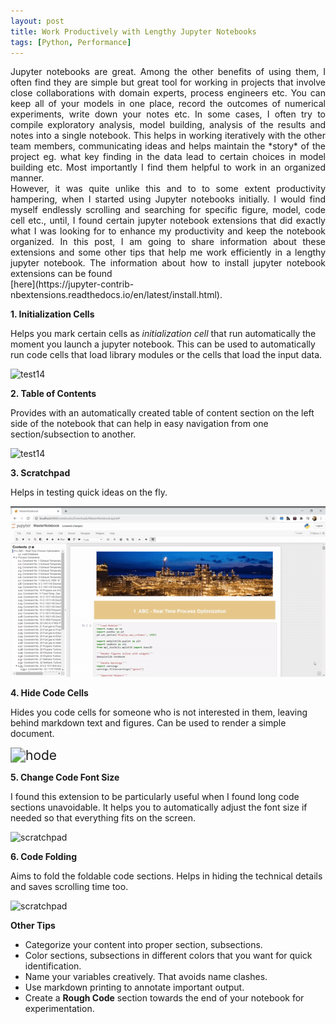 ```yaml
---
layout: post
title: Work Productively with Lengthy Jupyter Notebooks
tags: [Python, Performance]
---
```

<div style="text-align: justify">
Jupyter notebooks are great. Among the other benefits of using them, I often find they are simple but great tool for working in projects that involve close collaborations with domain experts, process engineers etc. You can keep all of your models in one place, record the outcomes of numerical experiments, write down your notes etc. In some cases, I often try to compile exploratory analysis, model building, analysis of the results and notes into a single notebook. This helps in working iteratively with the other team members, communicating ideas and helps maintain the *story* of the project eg. what key finding in the data lead to certain choices in model building etc. Most importantly I find them helpful to work in an organized manner.    
</div>

<div style="text-align: justify">
However, it was quite unlike this and to to some extent productivity hampering, when I started using Jupyter notebooks initially. I would find myself endlessly scrolling and searching for specific figure, model, code cell etc., until, I found certain jupyter notebook extensions that did exactly what I was looking for to enhance my productivity and keep the notebook organized. In this post, I am going to share information about these extensions and some other tips that help me work efficiently in a lengthy jupyter notebook.  The information about how to install jupyter notebook extensions can be found</div>  [here](https://jupyter-contrib-nbextensions.readthedocs.io/en/latest/install.html). 



**1. Initialization Cells**

Helps you mark certain cells as *initialization cell* that run automatically the moment you launch a jupyter notebook. This can be used to automatically run code cells that load library modules or the cells that load the input data.

![test14](../Images/init_cells.gif)

   

 

**2. Table of Contents**

Provides with an automatically created table of content section on the left side of the notebook that can help in easy navigation from one section/subsection to another.  

![test14](../Images/test11.gif)





**3. Scratchpad**

Helps in testing quick ideas on the fly. 

<img src="../Images/scratchpad.gif" alt="scratchpad" style="zoom:150%;" />





**4. Hide Code Cells**

Hides you code cells for someone who is not interested in them, leaving behind markdown text and figures. Can be used to render a simple document. 

<img src="C:\Users\Nitin.N.Singh\Desktop\BLOG\yourboygorja11.github.io\Images\hode.gif" alt="hode" style="zoom:150%;" />





**5. Change Code Font Size**

I found this extension to be particularly useful when I found long code sections unavoidable. It helps you to automatically adjust the font size if needed so that everything fits on the screen.

![scratchpad](../Images/codeFontSize.gif)





**6. Code Folding**

Aims to fold the foldable code sections. Helps in hiding the technical details and saves scrolling time too. 

![scratchpad](../Images/codeFold.gif)



**Other Tips**

- Categorize your content into proper section, subsections. 
- Color sections, subsections in different colors that you want for quick identification.
- Name your variables creatively. That avoids name clashes. 
- Use markdown printing to annotate important output.
- Create a **Rough Code** section towards the end of your notebook for experimentation. 